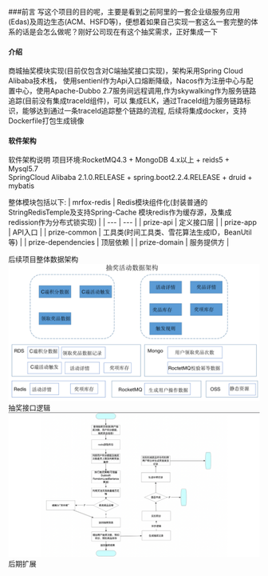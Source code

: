 ###前言
   写这个项目的目的呢，主要是看到之前阿里的一套企业级服务应用(Edas)及周边生态(ACM、HSFD等)，便想着如果自己实现一套这么一套完整的体系的话是会怎么做呢？刚好公司现在有这个抽奖需求，正好集成一下

#### 介绍
   商城抽奖模块实现(目前仅包含对C端抽奖接口实现)，架构采用Spring Cloud Alibaba技术栈，
使用sentienl作为Api入口熔断降级，Nacos作为注册中心与配置中心，使用Apache-Dubbo 2.7服务间远程调用,作为skywalking作为服务链路追踪(目前没有集成traceId组件)，可以
集成ELK，通过TraceId组为服务链路标识，能够达到通过一条traceId追踪整个链路的流程,
后续将集成docker，支持Dockerfile打包生成镜像
#### 软件架构
软件架构说明
项目环境:RocketMQ4.3 + MongoDB 4.x以上  + reids5 + Mysql5.7  
SpringCloud Alibaba 2.1.0.RELEASE + spring.boot2.2.4.RELEASE  + druid + mybatis 


整体模块包括以下:
| mrfox-redis | Redis模块组件化(封装普通的StringRedisTemple及支持Spring-Cache 模块redis作为缓存源，及集成redission作为分布式锁实现) |
| --- | --- |
| prize-api | 定义接口层 |
| prize-app | API入口 |
| prize-common | 工具类(时间工具类、雪花算法生成ID，BeanUtil等) |
| prize-dependencies | 顶层依赖 |
| prize-domain | 服务提供方 |

后续项目整体数据架构
![image](https://github.com/sunteng412/prize/blob/master/file/WX20200308-170208%402x.png)
抽奖接口逻辑
![image](https://github.com/sunteng412/prize/blob/master/file/WX20200308-171333%402x.png)
后期扩展
